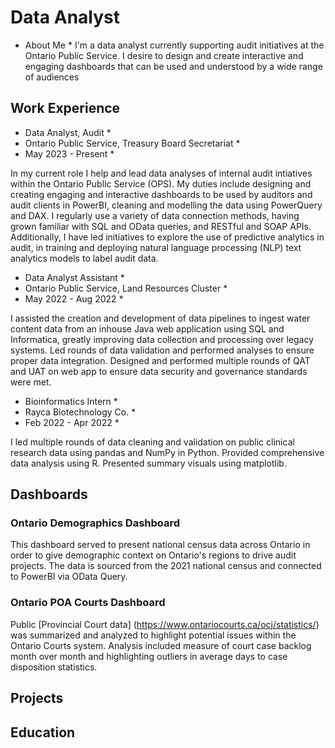 # Data Analyst
* About Me *
I'm a data analyst currently supporting audit initiatives at the Ontario Public Service. I desire to design and create interactive and engaging dashboards that can be used and understood by a wide range of audiences

## Work Experience

* Data Analyst, Audit *
* Ontario Public Service, Treasury Board Secretariat *
* May 2023 - Present *

In my current role I help and lead data analyses of internal audit intiatives within the Ontario Public Service (OPS). My duties include designing and creating engaging and interactive dashboards to be used by auditors and audit clients in PowerBI, cleaning and modelling the data using PowerQuery and DAX. I regularly use a variety of data connection methods, having grown familiar with SQL and OData queries, and RESTful and SOAP APIs. Additionally, I have led initiatives to explore the use of predictive analytics in audit, in training and deploying natural language processing (NLP) text analytics models to label audit data.

* Data Analyst Assistant *
* Ontario Public Service, Land Resources Cluster *
* May 2022 - Aug 2022 *

I assisted the creation and development of data pipelines to ingest water content data from an inhouse Java web application using SQL and Informatica, greatly improving data collection and processing over legacy systems. Led rounds of data validation and performed analyses to ensure proper data integration. Designed and performed multiple rounds of QAT and UAT on web app to ensure data security and governance standards were met.

* Bioinformatics Intern *
* Rayca Biotechnology Co. *
* Feb 2022 - Apr 2022 *

I led multiple rounds of data cleaning and validation on public clinical research data using pandas and NumPy in Python. Provided comprehensive data analysis using R. Presented summary visuals using matplotlib.

## Dashboards

### Ontario Demographics Dashboard

This dashboard served to present national census data across Ontario in order to give demographic context on Ontario's regions to drive audit projects. The data is sourced from the 2021 national census and connected to PowerBI via OData Query.

### Ontario POA Courts Dashboard

Public [Provincial Court data] (https://www.ontariocourts.ca/ocj/statistics/) was summarized and analyzed to highlight potential issues within the Ontario Courts system. Analysis included measure of court case backlog month over month and highlighting outliers in average days to case disposition statistics.

## Projects

## Education

